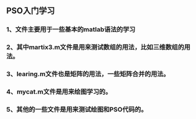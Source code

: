 ## PSO入门学习

### 1、文件主要用于一些基本的matlab语法的学习

### 2、其中martix3.m文件是用来测试数组的用法，比如三维数组的用法。

### 3、learing.m文件也是矩阵的用法，一些矩阵合并的用法。

### 4、mycat.m文件是用来绘图学习的。

### 5、其他的一些文件是用来测试绘图和PSO代码的。